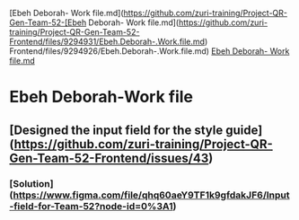 [Ebeh Deborah- Work file.md](https://github.com/zuri-training/Project-QR-Gen-Team-52-[Ebeh Deborah- Work file.md](https://github.com/zuri-training/Project-QR-Gen-Team-52-Frontend/files/9294931/Ebeh.Deborah-.Work.file.md)
Frontend/files/9294926/Ebeh.Deborah-.Work.file.md)
[Ebeh Deborah- Work file.md](https://github.com/zuri-training/Project-QR-Gen-Team-52-Frontend/files/9294899/Ebeh.Deborah-.Work.file.md)
# **Ebeh Deborah-Work file**
## [Designed the input field for the style guide] (https://github.com/zuri-training/Project-QR-Gen-Team-52-Frontend/issues/43)

### [Solution] (https://www.figma.com/file/qhq60aeY9TF1k9gfdakJF6/Input-field-for-Team-52?node-id=0%3A1)
